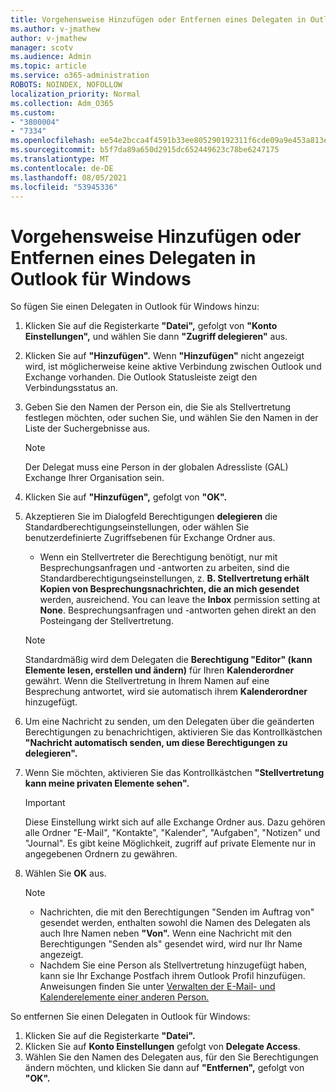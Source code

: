 ```yaml
---
title: Vorgehensweise Hinzufügen oder Entfernen eines Delegaten in Outlook für Windows
ms.author: v-jmathew
author: v-jmathew
manager: scotv
ms.audience: Admin
ms.topic: article
ms.service: o365-administration
ROBOTS: NOINDEX, NOFOLLOW
localization_priority: Normal
ms.collection: Adm_O365
ms.custom:
- "3800004"
- "7334"
ms.openlocfilehash: ee54e2bcca4f4591b33ee805290192311f6cde09a9e453a813e9db328d19634d
ms.sourcegitcommit: b5f7da89a650d2915dc652449623c78be6247175
ms.translationtype: MT
ms.contentlocale: de-DE
ms.lasthandoff: 08/05/2021
ms.locfileid: "53945336"
---
```

# <a name="how-to-add-or-remove-a-delegate-in-outlook-for-windows"></a>Vorgehensweise Hinzufügen oder Entfernen eines Delegaten in Outlook für Windows

So fügen Sie einen Delegaten in Outlook für Windows hinzu: 

1. Klicken Sie auf die Registerkarte **"Datei",** gefolgt von **"Konto Einstellungen",** und wählen Sie dann **"Zugriff delegieren"** aus.
2. Klicken Sie auf **"Hinzufügen".** Wenn **"Hinzufügen"** nicht angezeigt wird, ist möglicherweise keine aktive Verbindung zwischen Outlook und Exchange vorhanden. Die Outlook Statusleiste zeigt den Verbindungsstatus an.
3. Geben Sie den Namen der Person ein, die Sie als Stellvertretung festlegen möchten, oder suchen Sie, und wählen Sie den Namen in der Liste der Suchergebnisse aus.

    > [!NOTE]
    > Der Delegat muss eine Person in der globalen Adressliste (GAL) Exchange Ihrer Organisation sein.
4. Klicken Sie auf **"Hinzufügen",** gefolgt von **"OK".**
5. Akzeptieren Sie im Dialogfeld Berechtigungen **delegieren** die Standardberechtigungseinstellungen, oder wählen Sie benutzerdefinierte Zugriffsebenen für Exchange Ordner aus.

    - Wenn ein Stellvertreter die Berechtigung benötigt, nur mit Besprechungsanfragen und -antworten zu arbeiten, sind die Standardberechtigungseinstellungen, z. **B. Stellvertretung erhält Kopien von Besprechungsnachrichten, die an mich gesendet** werden, ausreichend. You can leave the **Inbox** permission setting at **None**. Besprechungsanfragen und -antworten gehen direkt an den Posteingang der Stellvertretung.

    > [!NOTE]
    > Standardmäßig wird dem Delegaten die **Berechtigung "Editor" (kann Elemente lesen, erstellen und ändern)** für Ihren **Kalenderordner** gewährt. Wenn die Stellvertretung in Ihrem Namen auf eine Besprechung antwortet, wird sie automatisch ihrem **Kalenderordner** hinzugefügt.

5. Um eine Nachricht zu senden, um den Delegaten über die geänderten Berechtigungen zu benachrichtigen, aktivieren Sie das Kontrollkästchen **"Nachricht automatisch senden, um diese Berechtigungen zu delegieren".**
6. Wenn Sie möchten, aktivieren Sie das Kontrollkästchen **"Stellvertretung kann meine privaten Elemente sehen".**

    > [!IMPORTANT]
    > Diese Einstellung wirkt sich auf alle Exchange Ordner aus. Dazu gehören alle Ordner "E-Mail", "Kontakte", "Kalender", "Aufgaben", "Notizen" und "Journal". Es gibt keine Möglichkeit, zugriff auf private Elemente nur in angegebenen Ordnern zu gewähren.

7. Wählen Sie **OK** aus.

    > [!NOTE]
    >
    > - Nachrichten, die mit den Berechtigungen "Senden im Auftrag von" gesendet werden, enthalten sowohl die Namen des Delegaten als auch Ihre Namen neben **"Von".** Wenn eine Nachricht mit den Berechtigungen "Senden als" gesendet wird, wird nur Ihr Name angezeigt.
    > - Nachdem Sie eine Person als Stellvertretung hinzugefügt haben, kann sie Ihr Exchange Postfach ihrem Outlook Profil hinzufügen. Anweisungen finden Sie unter [Verwalten der E-Mail- und Kalenderelemente einer anderen Person.](https://support.microsoft.com/office/manage-another-person-s-mail-and-calendar-items-afb79d6b-2967-43b9-a944-a6b953190af5)

So entfernen Sie einen Delegaten in Outlook für Windows:

1. Klicken Sie auf die Registerkarte **"Datei".**
2. Klicken Sie auf **Konto Einstellungen** gefolgt von **Delegate Access**.
3. Wählen Sie den Namen des Delegaten aus, für den Sie Berechtigungen ändern möchten, und klicken Sie dann auf **"Entfernen",** gefolgt von **"OK".**
